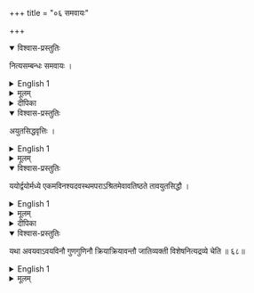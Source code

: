 +++
title = "०६ समवायः"

+++

<details open><summary>विश्वास-प्रस्तुतिः</summary>

नित्यसम्बन्धः समवायः ।
</details>

<details><summary>English 1</summary>

Co-inherence is constant connection.
</details>

<details><summary>मूलम्</summary>

नित्यसम्बन्धः समवायः ।
</details>

<details><summary>दीपिका</summary>

समवायं लक्षयति **नित्येति**। संयोगेऽतिव्याप्तिवारणाय नित्येति। आकाशादावतिव्याप्तिवारणाय संबन्धेति। 
</details>


<details open><summary>विश्वास-प्रस्तुतिः</summary>

अयुतसिद्धवृत्तिः ।
</details>

<details><summary>English 1</summary>

It exists in things which cannot exist separately.
</details>

<details><summary>मूलम्</summary>

अयुतसिद्धवृत्तिः ।
</details>


<details open><summary>विश्वास-प्रस्तुतिः</summary>

ययोर्द्वयोर्मध्ये एकमविनश्यदवस्थमपराऽश्रितमेवावतिष्ठते तावयुतसिद्धौ ।
</details>

<details><summary>English 1</summary>

Two things which cannot exist separately are those of which two the one exists only as lodged in the other.
</details>

<details><summary>मूलम्</summary>

ययोर्द्वयोर्मध्ये एकमविनश्यदवस्थमपराऽश्रितमेवावतिष्ठते तावयुतसिद्धौ ।
</details>

<details><summary>दीपिका</summary>

अयुतसिद्धलक्षणमाह **ययोरिति**। ’नीलो घटः’ इति विशिष्टप्रतीतिर्विशेषणविशेष्यसम्बन्धविषया, विशिष्टबुद्धित्वात्, दण्डीति विशिष्टबुद्धिवत् इति समवायसिद्धिः। अवयवावयविनाविति। द्रव्यसमवायिकारणमवयवः जन्यद्रव्यमवयवि।
</details>


<details open><summary>विश्वास-प्रस्तुतिः</summary>

यथा अवयवाऽवयविनौ गुणगुणिनौ क्रियाक्रियावन्तौ जातिव्यक्ती विशेषनित्यद्रव्ये चेति ॥ ६८॥
</details>

<details><summary>English 1</summary>

Examples: Parts and what is made up of parts, Qualities and the thing qualified, Action and agent, Species and individual, Difference and eternal substances
</details>

<details><summary>मूलम्</summary>

यथा अवयवाऽवयविनौ गुणगुणिनौ क्रियाक्रियावन्तौ जातिव्यक्ती विशेषनित्यद्रव्ये चेति ॥ ६८॥
</details>
